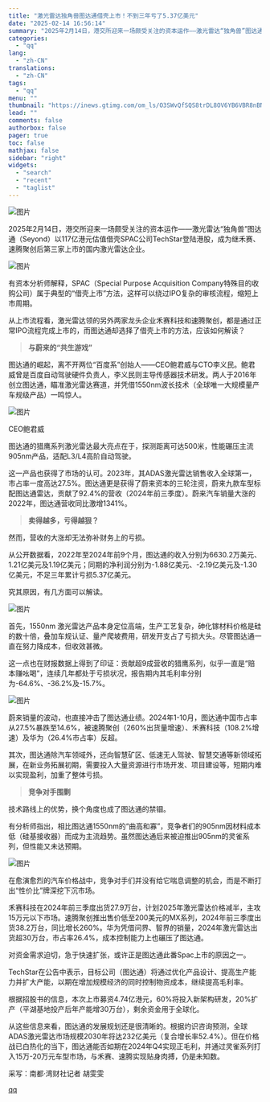 ```yaml
---
title: "激光雷达独角兽图达通借壳上市！不到三年亏了5.37亿美元"
date: "2025-02-14 16:56:14"
summary: "2025年2月14日，港交所迎来一场颇受关注的资本运作——激光雷达“独角兽”图达通（Seyond）以..."
categories:
  - "qq"
lang:
  - "zh-CN"
translations:
  - "zh-CN"
tags:
  - "qq"
menu: ""
thumbnail: "https://inews.gtimg.com/om_ls/O3SWvQfSQS8trDL8OV6YB6VBR8nBNNZbUObWuMrLj7eHYAA_640360/0"
lead: ""
comments: false
authorbox: false
pager: true
toc: false
mathjax: false
sidebar: "right"
widgets:
  - "search"
  - "recent"
  - "taglist"
---
```


![图片](https://inews.gtimg.com/om_bt/OqRkBpVaHCPiyNE8QvzCokyDfJKFUeuGwn81tk2SCKB3EAA/641)

2025年2月14日，港交所迎来一场颇受关注的资本运作——激光雷达“独角兽”图达通（Seyond）以117亿港元估值借壳SPAC公司TechStar登陆港股，成为继禾赛、速腾聚创后第三家上市的国内激光雷达企业。

![图片](https://inews.gtimg.com/om_bt/OJgUreRsvbgd531yK9-WGxL49ZjpuWtVrT1EjOi72l-9UAA/641)

有资本分析师解释，SPAC（Special Purpose Acquisition Company特殊目的收购公司）属于典型的“借壳上市”方法，这样可以绕过IPO复杂的审核流程，缩短上市周期。

从上市流程看，激光雷达领的另外两家龙头企业禾赛科技和速腾聚创，都是通过正常IPO流程完成上市的，而图达通却选择了借壳上市的方法，应该如何解读？

> **与蔚来的“共生游戏”**

图达通的崛起，离不开两位“百度系”创始人——CEO鲍君威与CTO李义民。鲍君威曾是百度自动驾驶硬件负责人，李义民则主导传感器技术研发。两人于2016年创立图达通，瞄准激光雷达赛道，并凭借1550nm波长技术（全球唯一大规模量产车规级产品）一鸣惊人。

![图片](https://inews.gtimg.com/om_bt/OvMM4SD2Jn-h6u9ZHT-8Q4bsVyT7GGlQpOTvitHDumUpYAA/641)

CEO鲍君威

图达通的猎鹰系列激光雷达最大亮点在于，探测距离可达500米，性能碾压主流905nm产品，适配L3/L4高阶自动驾驶。

这一产品也获得了市场的认可。2023年，其ADAS激光雷达销售收入全球第一，市占率一度高达27.5%。图达通更是获得了蔚来资本的三轮注资，蔚来九款车型标配图达通雷达，贡献了92.4%的营收（2024年前三季度）。蔚来汽车销量大涨的2022年，图达通营收同比激增1341%。

> **卖得越多，亏得越狠？**

然而，营收的大涨却无法弥补财务上的亏损。

从公开数据看，2022年至2024年前9个月，图达通的收入分别为6630.2万美元、1.21亿美元及1.19亿美元；同期的净利润分别为-1.88亿美元、-2.19亿美元及-1.30亿美元，不足三年累计亏损5.37亿美元。

究其原因，有几方面可以解读。

![图片](https://inews.gtimg.com/om_bt/OreYFCcPKY9I_HS1fpnoHeVfJjIKlpF--P5-HcSoVq0S8AA/641)

首先，1550nm 激光雷达产品本身定位高端，生产工艺复杂，砷化镓材料价格是硅的数十倍，叠加车规认证、量产爬坡费用，研发开支占了亏损大头。尽管图达通一直在努力降成本，但收效甚微。

这一点也在财报数据上得到了印证：贡献超9成营收的猎鹰系列，似乎一直是“赔本赚吆喝”，连续几年都处于亏损状况，报告期内其毛利率分别为-64.6%、-36.2%及-15.7%。

![图片](https://inews.gtimg.com/om_bt/Oh7igi1La4iL7xKUDlaK98beHiYYS2n_zvi0jtHfQkYwYAA/641)

蔚来销量的波动，也直接冲击了图达通业绩。2024年1-10月，图达通中国市占率从27.5%暴跌至14.6%，被速腾聚创（260%出货量增速）、禾赛科技（108.2%增速）及华为（26.4%市占率）反超。

其次，图达通除汽车领域外，还向智慧矿区、低速无人驾驶、智慧交通等新领域拓展，在新业务拓展初期，需要投入大量资源进行市场开发、项目建设等，短期内难以实现盈利，加重了整体亏损。

> **竞争对手围剿**

技术路线上的优势，换个角度也成了图达通的禁锢。

有分析师指出，相比图达通1550nm的“曲高和寡”，竞争者们的905nm因材料成本低（硅基接收器）而成为主流趋势。虽然图达通后来被迫推出905nm的灵雀系列，但性能又未达预期。

![图片](https://inews.gtimg.com/om_bt/OWJPbwKSQWprh4vfzMipIi4WFv7fx2GfEn1zsBWycwyQwAA/641)

在愈演愈烈的汽车价格战中，竞争对手们并没有给它喘息调整的机会，而是不断打出“性价比”牌深挖下沉市场。

禾赛科技在2024年前三季度出货27.9万台，计划2025年激光雷达价格减半，主攻15万元以下市场。速腾聚创推出售价低至200美元的MX系列，2024年前三季度出货38.2万台，同比增长260%。华为凭借问界、智界的销量，2024年激光雷达出货超30万台，市占率26.4%，成本控制能力上也碾压了图达通。

对资金需求迫切，急于快速扩张，或许正是图达通此番Spac上市的原因之一。

TechStar在公告中表示，目标公司（图达通）将通过优化产品设计、提高生产能力并扩大产能，以期在增加规模经济的同时控制物资成本，继续提高毛利率。

根据招股书的信息，本次上市募资4.74亿港元，60%将投入新架构研发，20%扩产（平湖基地投产后年产能增30万台），剩余资金用于全球化。

从这些信息来看，图达通的发展规划还是很清晰的。根据灼识咨询预测，全球ADAS激光雷达市场规模2030年将达232亿美元（复合增长率52.4%）。但在价格战已白热化的当下，图达通能否如期在2024年Q4实现正毛利，并通过灵雀系列打入15万-20万元车型市场，与禾赛、速腾实现贴身肉搏，仍是未知数。

采写：南都·湾财社记者 胡雯雯

[qq](https://new.qq.com/rain/a/20250214A06GH600)
